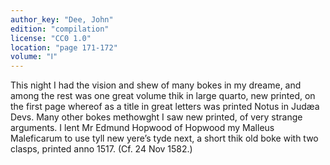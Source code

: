 ```yaml
---
author_key: "Dee, John"
edition: "compilation"
license: "CC0 1.0"
location: "page 171-172"
volume: "Ⅰ"
---
```

This night I had the vision and shew of many bokes in my dreame, and among the
rest was one great volume thik in large quarto, new printed, on the first page
whereof as a title in great letters was printed Notus in Judæa Devs. Many other
bokes methowght I saw new printed, of very strange arguments. I lent Mr Edmund
Hopwood of Hopwood my Malleus Maleficarum to use tyll new yere’s tyde next, a
short thik old boke with two clasps, printed anno 1517. (Cf. 24 Nov 1582.)
